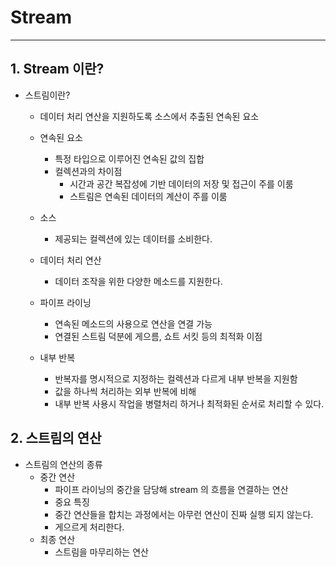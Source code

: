 # Stream
***
## 1. Stream 이란?
- 스트림이란?
  - 데이터 처리 연산을 지원하도록 소스에서 추출된 연속된 요소

  - 연속된 요소
    - 특정 타입으로 이루어진 연속된 값의 집합
    - 컬렉션과의 차이점
      - 시간과 공간 복잡성에 기반 데이터의 저장 및 접근이 주를 이룸
      - 스트림은 연속된 데이터의 계산이 주를 이룸
  - 소스
    - 제공되는 컬렉션에 있는 데이터를 소비한다.
  - 데이터 처리 연산
    - 데이터 조작을 위한 다양한 메소드를 지원한다.
  - 파이프 라이닝
    - 연속된 메소드의 사용으로 연산을 연결 가능
    - 연결된 스트림 덕분에 게으름, 쇼트 서킷 등의 최적화 이점
  - 내부 반복
    - 반복자를 명시적으로 지정하는 컬렉션과 다르게 내부 반복을 지원함
    - 값을 하나씩 처리하는 외부 반복에 비해
    - 내부 반복 사용시 작업을 병렬처리 하거나 최적화된 순서로 처리할 수 있다.

## 2. 스트림의 연산
- 스트림의 연산의 종류
  - 중간 연산
    - 파이프 라이닝의 중간을 담당해 stream 의 흐름을 연결하는 연산
    - 중요 특징
    - 중간 연산들을 합치는 과정에서는 아무런 연산이 진짜 실행 되지 않는다.
    - 게으르게 처리한다. 
  - 최종 연산
    - 스트림을 마무리하는 연산